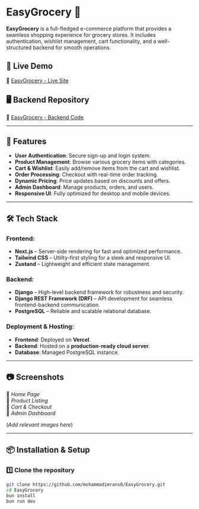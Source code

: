 # EasyGrocery 🛒

**EasyGrocery** is a full-fledged e-commerce platform that provides a seamless shopping experience for grocery stores. It includes authentication, wishlist management, cart functionality, and a well-structured backend for smooth operations.

## 🚀 Live Demo
🔗 [EasyGrocery - Live Site](https://easygrocery.vercel.app/)

## 🖥️ Backend Repository
🔗 [EasyGrocery - Backend Code](https://github.com/mohammadimrans0/EasyGrocery-Server)

---

## 📌 Features

- **User Authentication**: Secure sign-up and login system.
- **Product Management**: Browse various grocery items with categories.
- **Cart & Wishlist**: Easily add/remove items from the cart and wishlist.
- **Order Processing**: Checkout with real-time order tracking.
- **Dynamic Pricing**: Price updates based on discounts and offers.
- **Admin Dashboard**: Manage products, orders, and users.
- **Responsive UI**: Fully optimized for desktop and mobile devices.

---

## 🛠️ Tech Stack

### **Frontend**: 
- **Next.js** – Server-side rendering for fast and optimized performance.
- **Tailwind CSS** – Utility-first styling for a sleek and responsive UI.
- **Zustand** – Lightweight and efficient state management.

### **Backend**:
- **Django** – High-level backend framework for robustness and security.
- **Django REST Framework (DRF)** – API development for seamless frontend-backend communication.
- **PostgreSQL** – Reliable and scalable relational database.

### **Deployment & Hosting**:
- **Frontend**: Deployed on **Vercel**.
- **Backend**: Hosted on a **production-ready cloud server**.
- **Database**: Managed PostgreSQL instance.

---

## 📷 Screenshots

🔹 *Home Page*  
🔹 *Product Listing*  
🔹 *Cart & Checkout*  
🔹 *Admin Dashboard*  

(*Add relevant images here*)

---

## 📦 Installation & Setup

### **1️⃣ Clone the repository**
```bash
git clone https://github.com/mohammadimrans0/EasyGrocery.git
cd EasyGrocery
bun install
bun run dev

